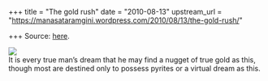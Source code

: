 +++
title = "The gold rush"
date = "2010-08-13"
upstream_url = "https://manasataramgini.wordpress.com/2010/08/13/the-gold-rush/"

+++
Source: [here](https://manasataramgini.wordpress.com/2010/08/13/the-gold-rush/).

[![](https://i1.wp.com/lh5.ggpht.com/_hjuA1bE0hBw/TGTOou1ufaI/AAAAAAAAB4Y/8-L9l7qrWAM/s400/julia001.jpg)](http://picasaweb.google.com/lh/photo/lHJ6sDrUJrPv85MYMCSGYw?feat=embedwebsite)  
It is every true man’s dream that he may find a nugget of true gold as
this, though most are destined only to possess pyrites or a virtual
dream as this.
